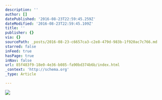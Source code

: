 ```yaml
---
description: ''
author: []
datePublished: '2016-08-23T22:59:45.259Z'
dateModified: '2016-08-23T22:59:45.109Z'
title: ''
publisher: {}
via: {}
sourcePath: _posts/2016-08-23-c6657ca3-c2e8-479d-983b-1f920ac7c766.md
starred: false
inFeed: true
hasPage: true
inNav: false
url: 85f483f9-18e0-4e36-b085-fa90bd374b6b/index.html
_context: 'http://schema.org'
_type: Article

---
```

![](https://the-grid-user-content.s3-us-west-2.amazonaws.com/1956be7c-1cad-4a0b-9aaf-040e7f6a7f5a.jpg)